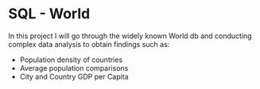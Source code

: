 # SQL - World
In this project I will go through the widely known World db and conducting complex data analysis to obtain findings such as:
  - Population density of countries
  - Average population comparisons
  - City and Country GDP per Capita
